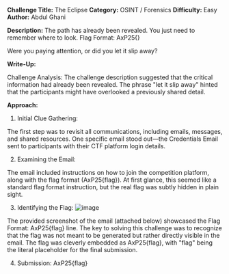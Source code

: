 **Challenge Title:** The Eclipse
**Category:** OSINT / Forensics
**Difficulty:** Easy
**Author:** Abdul Ghani

**Description:**
The path has already been revealed. You just need to remember where to look.
Flag Format: AxP25{}

Were you paying attention, or did you let it slip away?


**Write-Up:**

Challenge Analysis:
The challenge description suggested that the critical information had already been revealed. The phrase "let it slip away" hinted that the participants might have overlooked a previously shared detail.

**Approach:**
1. Initial Clue Gathering:

The first step was to revisit all communications, including emails, messages, and shared resources.
One specific email stood out—the Credentials Email sent to participants with their CTF platform login details.

2. Examining the Email:

The email included instructions on how to join the competition platform, along with the flag format (AxP25{flag}).
At first glance, this seemed like a standard flag format instruction, but the real flag was subtly hidden in plain sight.

3. Identifying the Flag:
   ![image](https://github.com/user-attachments/assets/b916b32f-3829-4cd9-82e8-858701a75d72)


The provided screenshot of the email (attached below) showcased the Flag Format: AxP25{flag} line.
The key to solving this challenge was to recognize that the flag was not meant to be generated but rather directly visible in the email.
The flag was cleverly embedded as AxP25{flag}, with "flag" being the literal placeholder for the final submission.

4. Submission:
AxP25{flag}

